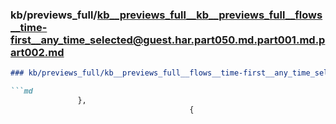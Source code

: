 ### kb/previews_full/kb__previews_full__kb__previews_full__flows__time-first__any_time_selected@guest.har.part050.md.part001.md.part002.md

```md
### kb/previews_full/kb__previews_full__flows__time-first__any_time_selected@guest.har.part050.md.part001.md (part 002)

```md
               },
                                        {
                                     
```

```

```
